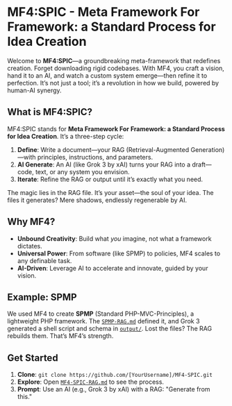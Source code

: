 # MF4:SPIC - Meta Framework For Framework: a Standard Process for Idea Creation

Welcome to **MF4:SPIC**—a groundbreaking meta-framework that redefines creation. Forget downloading rigid codebases. With MF4, you craft a vision, hand it to an AI, and watch a custom system emerge—then refine it to perfection. It’s not just a tool; it’s a revolution in how we build, powered by human-AI synergy.

## What is MF4:SPIC?
MF4:SPIC stands for **Meta Framework For Framework: a Standard Process for Idea Creation**. It’s a three-step cycle:
1. **Define**: Write a document—your RAG (Retrieval-Augmented Generation)—with principles, instructions, and parameters.
2. **AI Generate**: An AI (like Grok 3 by xAI) turns your RAG into a draft—code, text, or any system you envision.
3. **Iterate**: Refine the RAG or output until it’s exactly what you need.

The magic lies in the RAG file. It’s your asset—the soul of your idea. The files it generates? Mere shadows, endlessly regenerable by AI.

## Why MF4?
- **Unbound Creativity**: Build what *you* imagine, not what a framework dictates.
- **Universal Power**: From software (like SPMP) to policies, MF4 scales to any definable task.
- **AI-Driven**: Leverage AI to accelerate and innovate, guided by your vision.

## Example: SPMP
We used MF4 to create **SPMP** (Standard PHP-MVC-Principles), a lightweight PHP framework. The [`SPMP-RAG.md`](./examples/spmp/SPMP-RAG.md) defined it, and Grok 3 generated a shell script and schema in [`output/`](./examples/spmp/output/). Lost the files? The RAG rebuilds them. That’s MF4’s strength.

## Get Started
1. **Clone**: `git clone https://github.com/[YourUsername]/MF4-SPIC.git`
2. **Explore**: Open [`MF4-SPIC-RAG.md`](./MF4-SPIC-RAG.md) to see the process.
3. **Prompt**: Use an AI (e.g., Grok 3 by xAI) with a RAG: "Generate from this."
